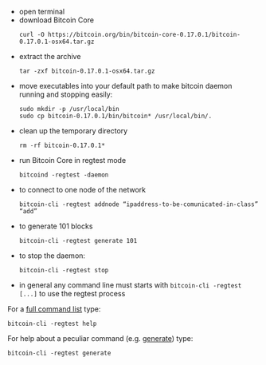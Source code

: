 - open terminal
- download Bitcoin Core
  ```
  curl -O https://bitcoin.org/bin/bitcoin-core-0.17.0.1/bitcoin-0.17.0.1-osx64.tar.gz
  ```
- extract the archive
  ```
  tar -zxf bitcoin-0.17.0.1-osx64.tar.gz
  ```
- move executables into your default path to make bitcoin daemon running and stopping easily:
  ```
  sudo mkdir -p /usr/local/bin
  sudo cp bitcoin-0.17.0.1/bin/bitcoin* /usr/local/bin/.
  ```
- clean up the temporary directory
  ```
  rm -rf bitcoin-0.17.0.1*
  ```
- run Bitcoin Core in regtest mode
  ```
  bitcoind -regtest -daemon
  ```
- to connect to one node of the network  
   ```
   bitcoin-cli -regtest addnode “ipaddress-to-be-comunicated-in-class” “add”
   ```
- to generate 101 blocks  
   ```
   bitcoin-cli -regtest generate 101
   ```
- to stop the daemon:
  ```
  bitcoin-cli -regtest stop
  ```
- in general any command line must starts with `bitcoin-cli -regtest [...]` to use the regtest process

For a [full command list](https://bitcoincore.org/en/doc/0.17.0/) type:
   ```
   bitcoin-cli -regtest help
   ```

For help about a peculiar command (e.g. [generate](https://bitcoincore.org/en/doc/0.17.0/rpc/generating/generate/)) type:
   ```
   bitcoin-cli -regtest generate
   ```
